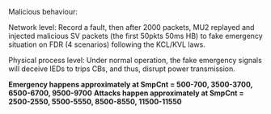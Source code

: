 Malicious behaviour:

Network level: Record a fault, then after 2000 packets, MU2 replayed and injected malicious SV packets (the first 50pkts 50ms HB) to fake emergency situation on FDR (4 scenarios) following the KCL/KVL laws.

Physical process level: Under normal operation, the fake emergency signals will deceive IEDs to trips CBs, and thus, disrupt power transmission.

**Emergency happens approximately at SmpCnt = 500-700, 3500-3700, 6500-6700, 9500-9700**
**Attacks happen approximately at SmpCnt = 2500-2550, 5500-5550, 8500-8550, 11500-11550**